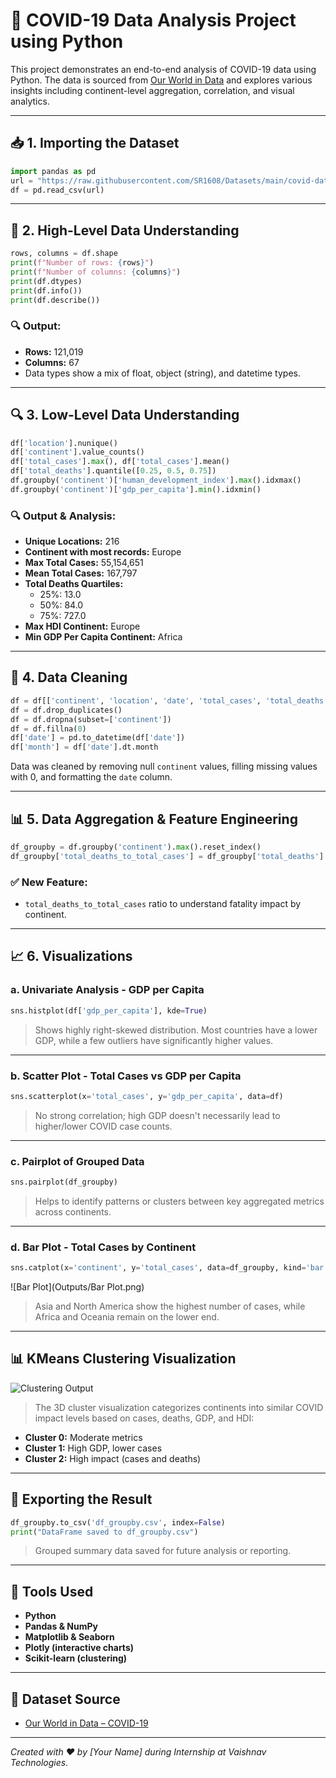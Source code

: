 
# 🦠 COVID-19 Data Analysis Project using Python

This project demonstrates an end-to-end analysis of COVID-19 data using Python. The data is sourced from [Our World in Data](https://github.com/SR1608/Datasets/blob/main/covid-data.csv) and explores various insights including continent-level aggregation, correlation, and visual analytics.

---

## 📥 1. Importing the Dataset

```python
import pandas as pd
url = "https://raw.githubusercontent.com/SR1608/Datasets/main/covid-data.csv"
df = pd.read_csv(url)
```

---

## 🧾 2. High-Level Data Understanding

```python
rows, columns = df.shape
print(f"Number of rows: {rows}")
print(f"Number of columns: {columns}")
print(df.dtypes)
print(df.info())
print(df.describe())
```

### 🔍 Output:
- **Rows:** 121,019
- **Columns:** 67
- Data types show a mix of float, object (string), and datetime types.

---

## 🔍 3. Low-Level Data Understanding

```python
df['location'].nunique()
df['continent'].value_counts()
df['total_cases'].max(), df['total_cases'].mean()
df['total_deaths'].quantile([0.25, 0.5, 0.75])
df.groupby('continent')['human_development_index'].max().idxmax()
df.groupby('continent')['gdp_per_capita'].min().idxmin()
```

### 🔍 Output & Analysis:
- **Unique Locations:** 216
- **Continent with most records:** Europe
- **Max Total Cases:** 55,154,651
- **Mean Total Cases:** 167,797
- **Total Deaths Quartiles:**
  - 25%: 13.0
  - 50%: 84.0
  - 75%: 727.0
- **Max HDI Continent:** Europe
- **Min GDP Per Capita Continent:** Africa

---

## 🧹 4. Data Cleaning

```python
df = df[['continent', 'location', 'date', 'total_cases', 'total_deaths', 'gdp_per_capita', 'human_development_index']]
df = df.drop_duplicates()
df = df.dropna(subset=['continent'])
df = df.fillna(0)
df['date'] = pd.to_datetime(df['date'])
df['month'] = df['date'].dt.month
```

Data was cleaned by removing null `continent` values, filling missing values with 0, and formatting the `date` column.

---

## 📊 5. Data Aggregation & Feature Engineering

```python
df_groupby = df.groupby('continent').max().reset_index()
df_groupby['total_deaths_to_total_cases'] = df_groupby['total_deaths'] / df_groupby['total_cases']
```

### ✅ New Feature:
- `total_deaths_to_total_cases` ratio to understand fatality impact by continent.

---

## 📈 6. Visualizations

### a. Univariate Analysis - GDP per Capita

```python
sns.histplot(df['gdp_per_capita'], kde=True)
```

> Shows highly right-skewed distribution. Most countries have a lower GDP, while a few outliers have significantly higher values.

---

### b. Scatter Plot - Total Cases vs GDP per Capita

```python
sns.scatterplot(x='total_cases', y='gdp_per_capita', data=df)
```

> No strong correlation; high GDP doesn't necessarily lead to higher/lower COVID case counts.

---

### c. Pairplot of Grouped Data

```python
sns.pairplot(df_groupby)
```

> Helps to identify patterns or clusters between key aggregated metrics across continents.

---

### d. Bar Plot - Total Cases by Continent

```python
sns.catplot(x='continent', y='total_cases', data=df_groupby, kind='bar')
```

![Bar Plot](Outputs/Bar Plot.png)

> Asia and North America show the highest number of cases, while Africa and Oceania remain on the lower end.

---

## 📊 KMeans Clustering Visualization

![Clustering Output](6f73413d-2acc-4679-bec9-1bc09e541e85.png)

> The 3D cluster visualization categorizes continents into similar COVID impact levels based on cases, deaths, GDP, and HDI:
- **Cluster 0:** Moderate metrics
- **Cluster 1:** High GDP, lower cases
- **Cluster 2:** High impact (cases and deaths)

---

## 💾 Exporting the Result

```python
df_groupby.to_csv('df_groupby.csv', index=False)
print("DataFrame saved to df_groupby.csv")
```

> Grouped summary data saved for future analysis or reporting.

---

## 🧰 Tools Used
- **Python**
- **Pandas & NumPy**
- **Matplotlib & Seaborn**
- **Plotly (interactive charts)**
- **Scikit-learn (clustering)**

---

## 📄 Dataset Source
- [Our World in Data – COVID-19](https://github.com/SR1608/Datasets/blob/main/covid-data.csv)

---

*Created with ❤️ by [Your Name] during Internship at Vaishnav Technologies.*
